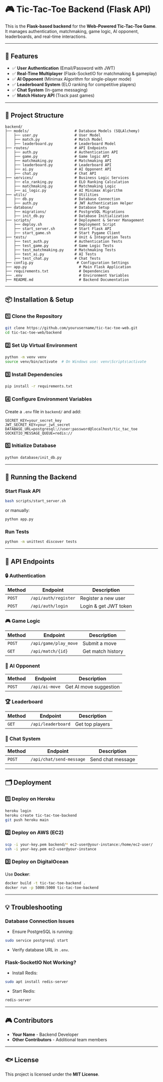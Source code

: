 # 🎮 Tic-Tac-Toe Backend (Flask API)

This is the **Flask-based backend** for the **Web-Powered Tic-Tac-Toe Game**.  
It manages authentication, matchmaking, game logic, AI opponent, leaderboards, and real-time interactions.

---

## **🚀 Features**
- ✅ **User Authentication** (Email/Password with JWT)  
- ✅ **Real-Time Multiplayer** (Flask-SocketIO for matchmaking & gameplay)  
- ✅ **AI Opponent** (Minimax Algorithm for single-player mode)  
- ✅ **Leaderboard System** (ELO ranking for competitive players)  
- ✅ **Chat System** (In-game messaging)  
- ✅ **Match History API** (Track past games)  

---

## **📂 Project Structure**
```
backend/
├── models/                     # Database Models (SQLAlchemy)
│   ├── user.py                 # User Model
│   ├── match.py                # Match Model
│   ├── leaderboard.py          # Leaderboard Model
├── routes/                     # API Endpoints
│   ├── auth.py                 # Authentication API
│   ├── game.py                 # Game logic API
│   ├── matchmaking.py          # Matchmaking API
│   ├── leaderboard.py          # Leaderboard API
│   ├── ai.py                   # AI Opponent API
│   ├── chat.py                 # Chat API
├── services/                   # Business Logic Services
│   ├── elo_ranking.py          # ELO Ranking Calculation
│   ├── matchmaking.py          # Matchmaking Logic
│   ├── ai_logic.py             # AI Minimax Algorithm
├── utils/                      # Utilities
│   ├── db.py                   # Database Connection
│   ├── auth.py                 # JWT Authentication Helper
├── database/                   # Database Setup
│   ├── migrations/             # PostgreSQL Migrations
│   ├── init_db.py              # Database Initialization
├── scripts/                    # Deployment & Server Management
│   ├── deploy.sh               # Deployment Script
│   ├── start_server.sh         # Start Flask API
│   ├── start_game.sh           # Start Pygame Client
├── tests/                      # Unit & Integration Tests
│   ├── test_auth.py            # Authentication Tests
│   ├── test_game.py            # Game Logic Tests
│   ├── test_matchmaking.py     # Matchmaking Tests
│   ├── test_ai.py              # AI Tests
│   ├── test_chat.py            # Chat Tests
├── config.py                    # Configuration Settings
├── app.py                        # Main Flask Application
├── requirements.txt              # Dependencies
├── .env                          # Environment Variables
├── README.md                     # Backend Documentation
```

---

## **📦 Installation & Setup**
### **1️⃣ Clone the Repository**
```bash
git clone https://github.com/yourusername/tic-tac-toe-web.git
cd tic-tac-toe-web/backend
```

### **2️⃣ Set Up Virtual Environment**
```bash
python -m venv venv
source venv/bin/activate  # On Windows use: venv\Scripts\activate
```

### **3️⃣ Install Dependencies**
```bash
pip install -r requirements.txt
```

### **4️⃣ Configure Environment Variables**
Create a `.env` file in `backend/` and add:
```env
SECRET_KEY=your_secret_key
JWT_SECRET_KEY=your_jwt_secret
DATABASE_URL=postgresql://user:password@localhost/tic_tac_toe
SOCKETIO_MESSAGE_QUEUE=redis://
```

### **5️⃣ Initialize Database**
```bash
python database/init_db.py
```

---

## **🚀 Running the Backend**
### **Start Flask API**
```bash
bash scripts/start_server.sh
```
or manually:
```bash
python app.py
```

### **Run Tests**
```bash
python -m unittest discover tests
```

---

## **💼 API Endpoints**
### **🔒 Authentication**
| Method | Endpoint             | Description              |
|--------|----------------------|--------------------------|
| `POST` | `/api/auth/register` | Register a new user      |
| `POST` | `/api/auth/login`    | Login & get JWT token    |

### **🎮 Game Logic**
| Method | Endpoint             | Description              |
|--------|----------------------|--------------------------|
| `POST` | `/api/game/play_move` | Submit a move            |
| `GET`  | `/api/match/{id}`    | Get match history        |

### **🤖 AI Opponent**
| Method | Endpoint             | Description              |
|--------|----------------------|--------------------------|
| `POST` | `/api/ai-move`       | Get AI move suggestion   |

### **🏆 Leaderboard**
| Method | Endpoint              | Description              |
|--------|----------------------|--------------------------|
| `GET`  | `/api/leaderboard`    | Get top players         |

### **💬 Chat System**
| Method | Endpoint              | Description              |
|--------|----------------------|--------------------------|
| `POST` | `/api/chat/send-message` | Send chat message     |

---

## **🗂 Deployment**
### **1️⃣ Deploy on Heroku**
```bash
heroku login
heroku create tic-tac-toe-backend
git push heroku main
```

### **2️⃣ Deploy on AWS (EC2)**
```bash
scp -i your-key.pem backend/* ec2-user@your-instance:/home/ec2-user/
ssh -i your-key.pem ec2-user@your-instance
```

### **3️⃣ Deploy on DigitalOcean**
Use **Docker**:
```bash
docker build -t tic-tac-toe-backend .
docker run -p 5000:5000 tic-tac-toe-backend
```

---

## **💡 Troubleshooting**
### **Database Connection Issues**
- Ensure PostgreSQL is running:
```bash
sudo service postgresql start
```
- Verify database URL in `.env`.

### **Flask-SocketIO Not Working?**
- Install Redis:
```bash
sudo apt install redis-server
```
- Start Redis:
```bash
redis-server
```

---

## **🎮 Contributors**
- **Your Name** - Backend Developer
- **Other Contributors** - Additional team members

---

## **🐟 License**
This project is licensed under the **MIT License**.

